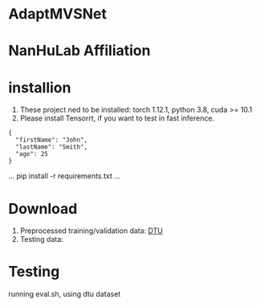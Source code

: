 # AdaptMVSNet

# NanHuLab Affiliation

# installion 
1. These project ned to be installed: torch 1.12.1, python 3.8, cuda >= 10.1
2. Please install Tensorrt, if you want to test in fast inference.
```
{
  "firstName": "John",
  "lastName": "Smith",
  "age": 25
}
```
...
pip install -r requirements.txt
...

# Download 
1. Preprocessed training/validation data: [DTU](https://drive.google.com/file/d/1eDjh-_bxKKnEuz5h-HXS7EDJn59clx6V/view)
2. Testing data: 

# Testing 
running eval.sh, using dtu dataset 
